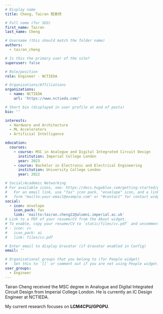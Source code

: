 ```yaml
---
# Display name
title: Cheng, Tairan 程泰然

# Full name (for SEO)
first_name: Tairan
last_name: Cheng

# Username (this should match the folder name)
authors:
  - tairan_cheng

# Is this the primary user of the site?
superuser: false

# Role/position
role: Engineer - NCTIEDA

# Organizations/Affiliations
organizations:
  - name: NCTIEDA
    url: 'https://www.nctieda.com/'

# Short bio (displayed in user profile at end of posts)
bio: ''

interests:
  - Hardware and Architecture
  - ML Accelerators
  - Artificial Intelligence

education:
  courses:
    - course: MSC in Analogue and Digital Integrated Circuit Design
      institution: Imperial College London
      year: 2023
    - course: Bachelor in Electronic and Electrical Engineering
      institution: University College London
      year: 2022

# Social/Academic Networking
# For available icons, see: https://docs.hugoblox.com/getting-started/page-builder/#icons
#   For an email link, use "fas" icon pack, "envelope" icon, and a link in the
#   form "mailto:your-email@example.com" or "#contact" for contact widget.
social:
  - icon: envelope
    icon_pack: fas
    link: 'mailto:tairan.cheng22@alumni.imperial.ac.uk'
# Link to a PDF of your resume/CV from the About widget.
# To enable, copy your resume/CV to `static/files/cv.pdf` and uncomment the lines below.
# - icon: cv
#   icon_pack: ai
#   link: files/cv.pdf

# Enter email to display Gravatar (if Gravatar enabled in Config)
email: ''

# Organizational groups that you belong to (for People widget)
#   Set this to `[]` or comment out if you are not using People widget.
user_groups:
  - Engineer
---
```


Tairan Cheng received the MSC degree in Analogue and Digital Integrated Circuit Design from Imperial College London. He is currently an IC Design Engineer at NCTIEDA. 

My current research focuses on **LCM4CPU/GPGPU**.